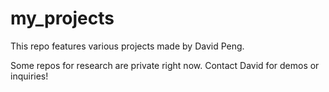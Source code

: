 # my_projects

This repo features various projects made by David Peng.

Some repos for research are private right now. Contact David for demos or inquiries!
